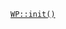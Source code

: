 <p><code><a href="https://developer.wordpress.org/reference/classes/wp/init/">WP::init()</a></code></p>

<blockquote>



</blockquote>
